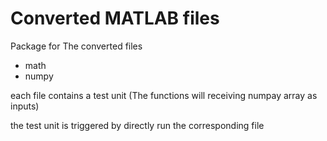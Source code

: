 # Converted MATLAB files

Package for The converted files
  
 - math
 - numpy
  
each file contains a test unit (The functions will receiving numpay array as inputs)

the test unit is triggered by directly run the corresponding file

